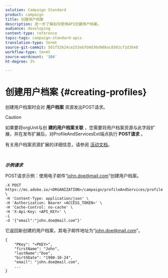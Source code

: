 ```yaml
---
solution: Campaign Standard
product: campaign
title: 创建用户档案
description: 进一步了解如何使用API创建用户档案。
audience: developing
content-type: reference
topic-tags: campaign-standard-apis
translation-type: tm+mt
source-git-commit: 501f52624ce253eb7b0d36d908ac8502cf1d3b48
workflow-type: tm+mt
source-wordcount: '104'
ht-degree: 3%

---
```



# 创建用户档案 {#creating-profiles}

创建用户档案时会对 **用户档案** 资源发出POST请求。

>[!CAUTION]
>
>如果要将orgUnit与创 <b>建的用户档案关联</b> ，您需要将用户档案资源与此字段扩展，并在发布扩展后，对ProfileAndServicesExt端点执行 <b>POST请求</b> 。
>
>有关用户档案资源扩展的详细信息，请参阅 <a href="https://helpx.adobe.com/campaign/standard/administration/using/organizational-units.html#partitioning-profiles">活动文档</a>。

<br/>

***示例请求***

POST请求示例：使用电子邮件“john.doe@mail.com”创建用户档案。

```
-X POST https://mc.adobe.io/<ORGANIZATION>/campaign/profileAndServices/profile \
-H 'Content-Type: application/json' \
-H 'Authorization: Bearer <ACCESS_TOKEN>' \
-H 'Cache-Control: no-cache' \
-H 'X-Api-Key: <API_KEY>' \
-i
-d '{"email":"john.doe@mail.com"}'
```

它返回新创建的用户档案，其电子邮件地址为“john.doe@mail.com”。

```
{
    "PKey": "<PKEY>",
    "firstName": "John",
    "lastName":"Doe",
    "birthDate": "1980-10-24",
    "email": "john.doe@mail.com",
    ...
}
```

